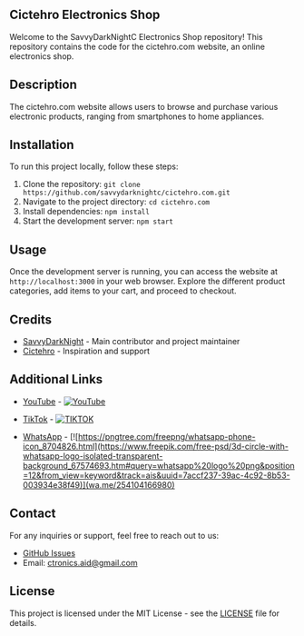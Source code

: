 ## Cictehro Electronics Shop

Welcome to the SavvyDarkNightC Electronics Shop repository! This repository contains the code for the cictehro.com website, an online electronics shop.

## Description

The cictehro.com website allows users to browse and purchase various electronic products, ranging from smartphones to home appliances.

## Installation

To run this project locally, follow these steps:
1. Clone the repository: `git clone https://github.com/savvydarknightc/cictehro.com.git`
2. Navigate to the project directory: `cd cictehro.com`
3. Install dependencies: `npm install`
4. Start the development server: `npm start`

## Usage

Once the development server is running, you can access the website at `http://localhost:3000` in your web browser. Explore the different product categories, add items to your cart, and proceed to checkout.


## Credits

- [SavvyDarkNight](https://github.com/savvydarknight) - Main contributor and project maintainer
- [Cictehro](https://github.com/cictehro) - Inspiration and support


## Additional Links

- [YouTube](https://youtube.com/@cictehro?si=x1Pu4vLc7k4emoS2) - [![YouTube](https://cdn3.iconfinder.com/data/icons/social-network-30/512/social-06-1024.png)](https://youtube.com/@cictehro?si=x1Pu4vLc7k4emoS2)

- [TikTok](https://www.tiktok.com/@official_geddy?_t=8jHCdMft090&_r=1) - [![TIKTOK](https://cdn0.iconfinder.com/data/icons/font-awesome-brands-vol-2/512/tiktok-1024.png)](https://www.tiktok.com/@official_geddy?_t=8jHCdMft090&_r=1)

- [WhatsApp](#) - [![https://pngtree.com/freepng/whatsapp-phone-icon_8704826.html](https://www.freepik.com/free-psd/3d-circle-with-whatsapp-logo-isolated-transparent-background_67574693.htm#query=whatsapp%20logo%20png&position=12&from_view=keyword&track=ais&uuid=7accf237-39ac-4c92-8b53-003934e38f49)](wa.me/254104166980)


## Contact

For any inquiries or support, feel free to reach out to us:
- [GitHub Issues](https://github.com/savvydarknightc/cictehro.com/issues)
- Email: ctronics.aid@gmail.com


## License

This project is licensed under the MIT License - see the [LICENSE](LICENSE) file for details.

